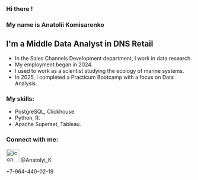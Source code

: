 ### Hi there !

### My name is Anatolii Komisarenko

## I'm a Middle Data Analyst in DNS Retail

* In the Sales Channels Development department, I work in data research.
* My employment began in 2024.
* I used to work as a scientist studying the ecology of marine systems.
* In 2025, I completed a Practicum Bootcamp with a focus on Data Analysis.

### My skills:

* PostgreSQL, Clickhouse.
* Python, R.
* Apache Superset, Tableau.

### Connect with me:
<image src="https://cdn-icons-png.flaticon.com/128/152/152827.png" alt="icon" width="35" height="35">
@Anatolyi_K
  
+7-964-440-02-19
